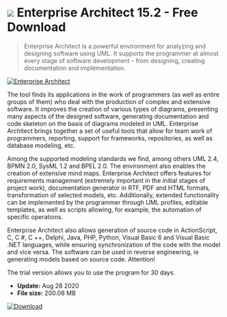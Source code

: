 # ![](https://cdn.softexe.net/static/icon/4/enterprise-architect-9834.png) Enterprise Architect 15.2 - Free Download

> Enterprise Architect is a powerful environment for analyzing and designing software using UML. It supports the programmer at almost every stage of software development - from designing, creating documentation and implementation.

[![Enterprise Architect](https://gallery.dpcdn.pl/imgc/Tools/11549/g_-_420x350_1.5_-_x20121129194310_00.png)](https://softexe.net/win/development-it/software-design/enterprise-architect:ahcd.html)

The tool finds its applications in the work of programmers (as well as entire groups of them) who deal with the production of complex and extensive software. It improves the creation of various types of diagrams, presenting many aspects of the designed software, generating documentation and code skeleton on the basis of diagrams modeled in UML. Enterprise Architect brings together a set of useful tools that allow for team work of programmers, reporting, support for frameworks, repositories, as well as database modeling, etc.
 
 Among the supported modeling standards we find, among others UML 2.4, BPMN 2.0, SysML 1.2 and BPEL 2.0. The environment also enables the creation of extensive mind maps. Enterprise Architect offers features for requirements management (extremely important in the initial stages of project work), documentation generator in RTF, PDF and HTML formats, transformation of selected models, etc. Additionally, extended functionality can be implemented by the programmer through UML profiles, editable templates, as well as scripts allowing, for example, the automation of specific operations.
 
 Enterprise Architect also allows generation of source code in ActionScript, C, C #, C ++, Delphi, Java, PHP, Python, Visual Basic 6 and Visual Basic .NET languages, while ensuring synchronization of the code with the model and vice versa. The software can be used in reverse engineering, ie generating models based on source code.
 Attention!
 
 The trial version allows you to use the program for 30 days.


- **Update:** Aug 28 2020
- **File size:** 200.08 MB

[![Download](https://cdn.softexe.net/static/img/download.png)](https://softexe.net/win/development-it/software-design/enterprise-architect:ahcd.html)


